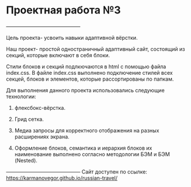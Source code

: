 # **Проектная работа №3**

–––––––––––––––––––––––––––––

 Цель проекта- усвоить навыки адаптивной вёрстки.

 Наш проект- простой одностраничный адаптивный сайт, состоящий из секций, которые включают в себя блоки.

 Стили блоков и секций подлкючаются в html с помощью файла index.css. В файле index.css выполнено подключение стилей всех секцей, блоков и элементов, которые рассортированы по папкам.

Для выполнения данного проекта использовались следующие технологии:

1. флексбокс-вёрстка.

2. Грид сетка.

3. Медиа запросы для корректного отображения на разных расширениях экрана.

4. Оформление блоков, семантика и иерархия блоков их наименование выполнено согласно методологии БЭМ и БЭМ (Nested).

–––––––––––––––––––––––––––––
Сайт доступен по ссылке: https://karmanovegor.github.io/russian-travel/
